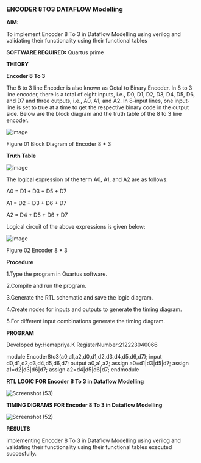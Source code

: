 ### ENCODER 8TO3 DATAFLOW Modelling

**AIM:**

To implement  Encoder 8 To 3 in Dataflow Modelling using verilog and validating their functionality using their functional tables

**SOFTWARE REQUIRED:** Quartus prime

**THEORY**

**Encoder 8 To 3**

The 8 to 3 line Encoder is also known as Octal to Binary Encoder. In 8 to 3 line encoder, there is a total of eight inputs, i.e., D0, D1, D2, D3, D4, D5, D6, and D7 and three outputs, i.e., A0, A1, and A2. In 8-input lines, one input-line is set to true at a time to get the respective binary code in the output side. Below are the block diagram and the truth table of the 8 to 3 line encoder.

![image](https://github.com/naavaneetha/ENCODER8TO3DATAFLOW/assets/154305477/0bc242c1-eb9e-4c47-afe5-30428470efc3)

Figure 01  Block Diagram of Encoder 8 * 3

**Truth Table**

![image](https://github.com/naavaneetha/ENCODER8TO3DATAFLOW/assets/154305477/35496b14-ae6e-4cd1-9abd-d6736b576575)

The logical expression of the term A0, A1, and A2 are as follows:

A0 = D1 + D3 + D5 + D7

A1 = D2 + D3 + D6 + D7

A2 = D4 + D5 + D6 + D7

Logical circuit of the above expressions is given below:

![image](https://github.com/naavaneetha/ENCODER8TO3DATAFLOW/assets/154305477/95acaee6-c873-4c75-89eb-ef09fb158053)

Figure 02  Encoder 8 * 3

**Procedure**

1.Type the program in Quartus software.

2.Compile and run the program.

3.Generate the RTL schematic and save the logic diagram.

4.Create nodes for inputs and outputs to generate the timing diagram.

5.For different input combinations generate the timing diagram.


**PROGRAM**

Developed by:Hemapriya.K
RegisterNumber:212223040066

module Encoder8to3(a0,a1,a2,d0,d1,d2,d3,d4,d5,d6,d7);
input d0,d1,d2,d3,d4,d5,d6,d7; 
output a0,a1,a2; 
assign a0=d1|d3|d5|d7; 
assign a1=d2|d3|d6|d7;
assign a2=d4|d5|d6|d7; 
endmodule




**RTL LOGIC FOR Encoder 8 To 3 in Dataflow Modelling**

![Screenshot (53)](https://github.com/HemapriyaOfficial/ENCODER8TO3DATAFLOW/assets/147114275/12bb7e2b-3363-485b-83d1-0ed66371a8fa)

**TIMING DIGRAMS FOR Encoder 8 To 3 in Dataflow Modelling**

![Screenshot (52)](https://github.com/HemapriyaOfficial/ENCODER8TO3DATAFLOW/assets/147114275/0a8d4e88-fd3b-44d6-a76c-2dd59d0499ed)

**RESULTS**

implementing  Encoder 8 To 3 in Dataflow Modelling using verilog and validating their functionality using their functional tables executed succesfully.





